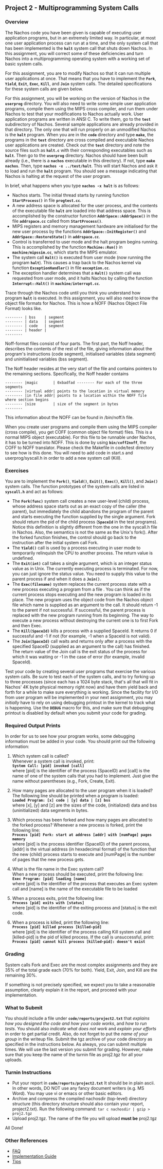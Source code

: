 ## Project 2 - Multiprogramming System Calls

### Overview

The Nachos code you have been given is capable of executing user application programs, but in an extremely limited way. In particular, at most one user application process can run at a time, and the only system call that has been implemented is the **`halt`** system call that shuts down Nachos. In this assignment, you will correct some of these deficiencies and turn Nachos into a multiprogramming operating system with a working set of basic system calls. 

For this assignment, you are to modify Nachos so that it can run multiple user applications at once. That means that you have to implement the **`Fork`**, **`Yield`**, **`Exit`**, **`Exec`**, **`Kill`**, and **`Join`** system calls. The detailed specifications for these system calls are given below. 

For this assignment, you will be working on the version of Nachos in the **`userprog`** directory. You will also need to write some simple user application programs, compile them using the MIPS cross compiler, and run them under Nachos to test that your modifications to Nachos actually work. User application programs are written in ANSI C. To write them, go to the **`test`** subdirectory of Nachos. Several sample applications are already provided in that directory. The only one that will run properly on an unmodified Nachos is the **`halt`** program. When you are in the **`code`** directory and type **`make`**, the programs in the **`test`** directory are cross compiled and executable Nachos user applications are created. Check out the **`test`** directory and note the source files such as **`halt.c`** with their corresponding executables such as **`halt`**. Then go to the **`userprog`** directory. Nachos should have been built already (i.e., there is a **`nachos`** executable in this directory). If not, type **`make nachos`**. Then, type **`nachos -x ../test/halt`**. This will start Nachos and ask it to load and run the **`halt`** program. You should see a message indicating that Nachos is halting at the request of the user program.

In brief, what happens when you type **`nachos -x halt`** is as follows:  
* Nachos starts. The initial thread starts by running function **`StartProcess()`** in file **`progtest.cc`**.
* A new address space is allocated for the user process, and the contents of the executable file **`halt`** are loaded into that address space. This is accomplished by the constructor function **`AddrSpace::AddrSpace()`** in the file **`addrspace.cc`** called from **`StartProcess()`**.
* MIPS registers and memory management hardware are initialised for the new user process by the functions **`AddrSpace::InitRegister()`** and **`AddrSpace::RestoreState()`** in **`addrspace.cc`**.
* Control is transferred to user mode and the halt program begins running. This is accomplished by the function **`Machine::Run()`** in **`machine/mipssim.cc`**, which starts the MIPS emulator.
* The system call **`Halt()`** is executed from user mode (now running the program **`halt`**). This causes a trap back to the Nachos kernel via function **`ExceptionHandler()`** in file **`exception.cc`**.
* The exception handler determines that a **`Halt()`** system call was requested from user mode, and it halts Nachos by calling the function **`Interrupt::Halt()`** in **`machine/interrupt.cc`**. 

Trace through the Nachos code until you think you understand how program **`halt`** is executed. In this assignment, you will also need to know the object file formats for Nachos. This is how a NOFF (Nachos Object File Format) looks like.

```
-------- | bss    | segment 
-------- | data   | segment 
-------- | code   | segment
-------- | header | 
--------
```

Noff-format files consist of four parts. The first part, the Noff header, describes the contents of the rest of the file, giving information about the program's instructions (code segment), initialised variables (data segment) and uninitialised variables (bss segment). 

The Noff header resides at the very start of the file and contains pointers to the remaining sections. Specifically, the Noff header contains

```
-------- |magic       | 0xbadfad -------- For each of the three segments 
-------- |virtual addr| points to the location in virtual memory 
-------- |in file addr| points to a location within the NOFF file where section begins
-------- |size        | size of the segment in bytes 
--------
```

This information about the NOFF can be found in /bin/noff.h file.

When you create user programs and compile them using the MIPS compiler (cross compile), you get COFF (common object file format) files. This is a normal MIPS object (executable). For this file to be runnable under Nachos, it has to be turned into NOFF. This is done by using **`bin/coff2noff`**, the COFF to NOFF translator. Please check the Makefile in code/test directory to see how is this done. You will need to add code in start.s and userprog/syscall.h in order to add a new system call (Kill).

### Exercises

You are to implement the **`Fork()`**, **`Yield()`**, **`Exit()`**, **`Exec()`**, **`Kill()`**, and **`Join()`** system calls. The function prototypes of the system calls are listed in **`syscall.h`** and act as follows:

- The **`Fork(func)`** system call creates a new user-level (child) process, whose address space starts out as an exact copy of the caller (the parent), but immediately the child abandons the program of the parent and starts executing the function supplied by the single argument. Fork should return the pid of the child process (**`SpaceId`** in the test programs). Notice this definition is slightly different from the one in the syscall.h file in Nachos. Also, the semantics is not the same as the Unix's fork(). After the forked function finishes, the control should go back to the instruction after the initial system call Fork.
- The **`Yield()`** call is used by a process executing in user mode to temporarily relinquish the CPU to another process. The return value is undefined.
- The **`Exit(int)`** call takes a single argument, which is an integer status value as in Unix. The currently executing process is terminated. For now, you can just ignore the status value. You need to supply this value to the parent process if and when it does a **`Join()`**.
- The **`Exec(filename)`** system replaces the current process state with a new process executing a program from a file . You can think as if the current process stops executing and the new program is loaded in its place. The new program uses the object code from the Nachos object file which name is supplied as an argument to the call. It should return -1 to the parent if not successful. If successful, the parent process is replaced with the new program running from its beginning. The way to execute a new process without destroying the current one is to first Fork and then Exec.
- The **`Kill(SpaceId)`** kills a process with a supplied SpaceId. It returns 0 if successful and -1 if not (for example, -1 when a SpaceId is not valid).
- The **`Join(SpaceId)`** call waits and returns only after a process with the specified SpaceID (supplied as an argument to the call) has finished. The return value of the Join call is the exit status of the process for which it was waiting or -1 in the case of error (for example, invalid SpaceId). 

Test your code by creating several user programs that exercise the various system calls. Be sure to test each of the system calls, and to try forking up to three processes (since each has a 1024 byte stack, that's all that will fit in Nachos' 4K byte physical memory right now) and have them yield back and forth for a while to make sure everything is working. Since the facility for I/O from user program will be implemented in your next assignment, you may *initially* have to rely on using debugging printout in the kernel to track what is happening. Use the **`DEBUG`** macro for this, and make sure that debugging printout is disabled by default when you submit your code for grading.

### Required Output Prints

In order for us to see how your program works, some debugging information must be added in your code. You should print out the following information:

1. Which system call is called?  
   Whenever a system call is invoked, print:  
   **`System Call: [pid] invoked [call]`**  
   where [pid] is the identifier of the process (SpaceID) and [call] is the name of one of the system calls that you had to implement. Just give the name without parentheses (e.g., Fork, Create, Exit).

2. How many pages are allocated to the user program when it is loaded?  
   The following line should be printed when a program is loaded:  
   **`Loaded Program: [x] code | [y] data | [z] bss`**  
   where [x], [y] and [z] are the sizes of the code, (initialized) data and bss (uninitialized) data segments in bytes.

3. Which process has been forked and how many pages are allocated to the forked process? 
   Whenever a new process is forked, print the following line:   
   **`Process [pid] Fork: start at address [addr] with [numPage] pages memory`**  
   where [pid] is the process identifier (SpaceID) of the parent process, [addr] is the virtual address (in hexadecimal format) of the function that the new (child) process starts to execute and [numPage] is the number of pages that the new process gets.

4. What is the file name in the Exec system call?  
   When a new process should be executed, print the following line:  
   **`Exec Program: [pid] loading [name]`**  
   where [pid] is the identifier of the process that executes an Exec system call and [name] is the name of the executable file to be loaded

5. When a process exits, print the following line:  
   **`Process [pid] exits with [status]`**  
   where [pid] is the identifier of the exiting process and [status] is the exit code.

6. When a process is killed, print the following line:  
   **`Process [pid] killed process [killed-pid]`**  
   where [pid] is the identifier of the process calling Kill system call and [killed-pid] is the pid of killed process. If the call is unsuccessful, print:  
   **`Process [pid] cannot kill process [killed-pid]: doesn't exist`**

### Grading

System calls Fork and Exec are the most complex assignments and they are 35% of the total grade each (70% for both). Yield, Exit, Join, and Kill are the remaining 30%. 

If something is not precisely specified, we expect you to take a reasonable assumption, clearly explain it in the report, and proceed with your implementation.

### What to Submit

You should include a file under **`code/reports/project2.txt`** that *explains how you designed the code and how your code works*, and *how to run tests*. You should also *indicate what does not work* and *explain your efforts* in order to get partial credit. Also, do not forget to put the *name of your group* in the writeup file. Submit the tgz archive of your code directory as specified in the instructions below. As always, you can submit multiple times. We will use the last version you submit for grading. However, make sure that you keep the name of the turnin file as proj2.tgz for all your uploads.

### Turnin Instructions

* Put your report in **`code/reports/project2.txt`** It should be in plain ascii. In other words, DO NOT use any fancy document writers (e.g. MS Word). You may use vi or emacs or other basic editors.
* Archive and compress the compiled nachosdir (top-level) directory structure (this directory structure should also contain your report, project2.txt). Run the following command: 
  `tar c nachosdir | gzip > proj2.tgz`
* Upload proj2.tgz. The name of the file you will upload **must be** proj2.tgz

All Done!


### Other References

* [FAQ](proj2_faq.md)  
* [Implementation Guide](proj2_imp_guide.md)  
* [Tips](proj2_tips.md)

